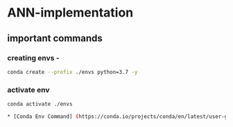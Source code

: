 # ANN-implementation

## important commands

### creating envs -

```bash
conda create --prefix ./envs python=3.7 -y
```

### activate env

```bash
conda activate ./envs

* [Conda Env Command] (https://conda.io/projects/conda/en/latest/user-guide/tasks/manage-environments.html#)